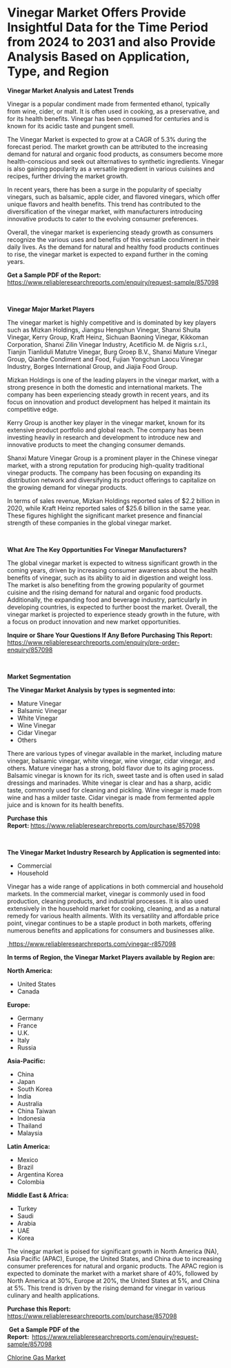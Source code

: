 <p><h1>Vinegar Market Offers Provide Insightful Data for the Time Period from 2024 to 2031 and also Provide Analysis Based on Application, Type, and Region</h1></p><p><strong>Vinegar Market Analysis and Latest Trends</strong></p>
<p><p>Vinegar is a popular condiment made from fermented ethanol, typically from wine, cider, or malt. It is often used in cooking, as a preservative, and for its health benefits. Vinegar has been consumed for centuries and is known for its acidic taste and pungent smell.</p><p>The Vinegar Market is expected to grow at a CAGR of 5.3% during the forecast period. The market growth can be attributed to the increasing demand for natural and organic food products, as consumers become more health-conscious and seek out alternatives to synthetic ingredients. Vinegar is also gaining popularity as a versatile ingredient in various cuisines and recipes, further driving the market growth.</p><p>In recent years, there has been a surge in the popularity of specialty vinegars, such as balsamic, apple cider, and flavored vinegars, which offer unique flavors and health benefits. This trend has contributed to the diversification of the vinegar market, with manufacturers introducing innovative products to cater to the evolving consumer preferences.</p><p>Overall, the vinegar market is experiencing steady growth as consumers recognize the various uses and benefits of this versatile condiment in their daily lives. As the demand for natural and healthy food products continues to rise, the vinegar market is expected to expand further in the coming years.</p></p>
<p><strong>Get a Sample PDF of the Report:&nbsp;</strong> <a href="https://www.reliableresearchreports.com/enquiry/request-sample/857098">https://www.reliableresearchreports.com/enquiry/request-sample/857098</a></p>
<p>&nbsp;</p>
<p><strong>Vinegar Major Market Players</strong></p>
<p><p>The vinegar market is highly competitive and is dominated by key players such as Mizkan Holdings, Jiangsu Hengshun Vinegar, Shanxi Shuita Vinegar, Kerry Group, Kraft Heinz, Sichuan Baoning Vinegar, Kikkoman Corporation, Shanxi Zilin Vinegar Industry, Acetificio M. de Nigris s.r.l., Tianjin Tianliduli Matutre Vinegar, Burg Groep B.V., Shanxi Mature Vinegar Group, Qianhe Condiment and Food, Fujian Yongchun Laocu Vinegar Industry, Borges International Group, and Jiajia Food Group.</p><p>Mizkan Holdings is one of the leading players in the vinegar market, with a strong presence in both the domestic and international markets. The company has been experiencing steady growth in recent years, and its focus on innovation and product development has helped it maintain its competitive edge.</p><p>Kerry Group is another key player in the vinegar market, known for its extensive product portfolio and global reach. The company has been investing heavily in research and development to introduce new and innovative products to meet the changing consumer demands.</p><p>Shanxi Mature Vinegar Group is a prominent player in the Chinese vinegar market, with a strong reputation for producing high-quality traditional vinegar products. The company has been focusing on expanding its distribution network and diversifying its product offerings to capitalize on the growing demand for vinegar products.</p><p>In terms of sales revenue, Mizkan Holdings reported sales of $2.2 billion in 2020, while Kraft Heinz reported sales of $25.6 billion in the same year. These figures highlight the significant market presence and financial strength of these companies in the global vinegar market.</p></p>
<p>&nbsp;</p>
<p><strong>What Are The Key Opportunities For Vinegar Manufacturers?</strong></p>
<p><p>The global vinegar market is expected to witness significant growth in the coming years, driven by increasing consumer awareness about the health benefits of vinegar, such as its ability to aid in digestion and weight loss. The market is also benefiting from the growing popularity of gourmet cuisine and the rising demand for natural and organic food products. Additionally, the expanding food and beverage industry, particularly in developing countries, is expected to further boost the market. Overall, the vinegar market is projected to experience steady growth in the future, with a focus on product innovation and new market opportunities.</p></p>
<p><strong>Inquire or Share Your Questions If Any Before Purchasing This Report:</strong> <a href="https://www.reliableresearchreports.com/enquiry/pre-order-enquiry/857098">https://www.reliableresearchreports.com/enquiry/pre-order-enquiry/857098</a></p>
<p>&nbsp;</p>
<p><strong>Market Segmentation</strong></p>
<p><strong>The Vinegar Market Analysis by types is segmented into:</strong></p>
<p><ul><li>Mature Vinegar</li><li>Balsamic Vinegar</li><li>White Vinegar</li><li>Wine Vinegar</li><li>Cidar Vinegar</li><li>Others</li></ul></p>
<p><p>There are various types of vinegar available in the market, including mature vinegar, balsamic vinegar, white vinegar, wine vinegar, cidar vinegar, and others. Mature vinegar has a strong, bold flavor due to its aging process. Balsamic vinegar is known for its rich, sweet taste and is often used in salad dressings and marinades. White vinegar is clear and has a sharp, acidic taste, commonly used for cleaning and pickling. Wine vinegar is made from wine and has a milder taste. Cidar vinegar is made from fermented apple juice and is known for its health benefits.</p></p>
<p><strong>Purchase this Report:&nbsp;</strong><a href="https://www.reliableresearchreports.com/purchase/857098">https://www.reliableresearchreports.com/purchase/857098</a></p>
<p>&nbsp;</p>
<p><strong>The Vinegar Market Industry Research by Application is segmented into:</strong></p>
<p><ul><li>Commercial</li><li>Household</li></ul></p>
<p><p>Vinegar has a wide range of applications in both commercial and household markets. In the commercial market, vinegar is commonly used in food production, cleaning products, and industrial processes. It is also used extensively in the household market for cooking, cleaning, and as a natural remedy for various health ailments. With its versatility and affordable price point, vinegar continues to be a staple product in both markets, offering numerous benefits and applications for consumers and businesses alike.</p></p>
<p><a href="https://www.reliableresearchreports.com/vinegar-r857098">&nbsp;https://www.reliableresearchreports.com/vinegar-r857098</a></p>
<p><strong>In terms of Region, the Vinegar Market Players available by Region are:</strong></p>
<p>
    <p> <strong> North America: </strong>
        <ul>
            <li>United States</li>
            <li>Canada</li>
        </ul>
        </p> 
    <p> <strong> Europe: </strong>
        <ul>
            <li>Germany</li>
            <li>France</li>
            <li>U.K.</li>
            <li>Italy</li>
            <li>Russia</li>
        </ul>
        </p> 
    <p> <strong> Asia-Pacific: </strong>
        <ul>
            <li>China</li>
            <li>Japan</li>
            <li>South Korea</li>
            <li>India</li>
            <li>Australia</li>
            <li>China Taiwan</li>
            <li>Indonesia</li>
            <li>Thailand</li>
            <li>Malaysia</li>
        </ul>
        </p> 
    <p> <strong> Latin America: </strong>
        <ul>
            <li>Mexico</li>
            <li>Brazil</li>
            <li>Argentina Korea</li>
            <li>Colombia</li>
        </ul>
        </p> 
    <p> <strong> Middle East & Africa: </strong>
        <ul>
            <li>Turkey</li>
            <li>Saudi</li>
            <li>Arabia</li>
            <li>UAE</li>
            <li>Korea</li>
        </ul>
    </p>
    </p>
<p><p>The vinegar market is poised for significant growth in North America (NA), Asia Pacific (APAC), Europe, the United States, and China due to increasing consumer preferences for natural and organic products. The APAC region is expected to dominate the market with a market share of 40%, followed by North America at 30%, Europe at 20%, the United States at 5%, and China at 5%. This trend is driven by the rising demand for vinegar in various culinary and health applications.</p></p>
<p><strong>Purchase this Report: </strong><a href="https://www.reliableresearchreports.com/purchase/857098">https://www.reliableresearchreports.com/purchase/857098</a></p>
<p>&nbsp;<strong>Get a Sample PDF of the Report:&nbsp;&nbsp;</strong><a href="https://www.reliableresearchreports.com/enquiry/request-sample/857098">https://www.reliableresearchreports.com/enquiry/request-sample/857098</a></p>
<p><strong></strong></p>
<p><p><a href="https://meowing-lemming-dd3.notion.site/Chlorine-Gas-Market-Dynamics-2024-2031-Also-about-Its-Market-Trends-Projections-and-Opportunities-5f5aae2982a740c9b3abafadf8588e19">Chlorine Gas Market</a></p></p>